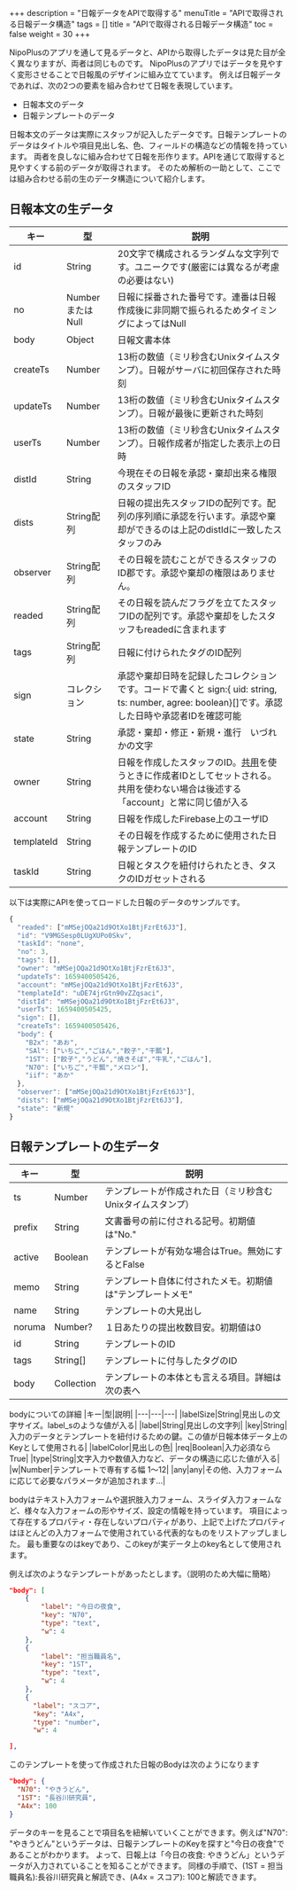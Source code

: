 +++
description = "日報データをAPIで取得する"
menuTitle = "APIで取得される日報データ構造"
tags = []
title = "APIで取得される日報データ構造"
toc = false
weight = 30
+++

NipoPlusのアプリを通して見るデータと、APIから取得したデータは見た目が全く異なりますが、両者は同じものです。
NipoPlusのアプリではデータを見やすく変形させることで日報風のデザインに組み立てています。
例えば日報データであれば、次の2つの要素を組み合わせて日報を表現しています。

- 日報本文のデータ
- 日報テンプレートのデータ

日報本文のデータは実際にスタッフが記入したデータです。日報テンプレートのデータはタイトルや項目見出し名、色、フィールドの構造などの情報を持っています。
両者を良しなに組み合わせて日報を形作ります。APIを通じて取得すると見やすくする前のデータが取得されます。
そのため解析の一助として、ここでは組み合わせる前の生のデータ構造について紹介します。

## 日報本文の生データ

|キー|型|説明|
|---|---|---|
|id|String|20文字で構成されるランダムな文字列です。ユニークです(厳密には異なるが考慮の必要はない)|
|no|NumberまたはNull|日報に採番された番号です。連番は日報作成後に非同期で振られるためタイミングによってはNull|
|body|Object|日報文書本体|
|createTs|Number|13桁の数値（ミリ秒含むUnixタイムスタンプ）。日報がサーバに初回保存された時刻|
|updateTs|Number|13桁の数値（ミリ秒含むUnixタイムスタンプ）。日報が最後に更新された時刻|
|userTs|Number|13桁の数値（ミリ秒含むUnixタイムスタンプ）。日報作成者が指定した表示上の日時|
|distId|String|今現在その日報を承認・棄却出来る権限のスタッフID|
|dists|String配列|日報の提出先スタッフIDの配列です。配列の序列順に承認を行います。承認や棄却ができるのは上記のdistIdに一致したスタッフのみ|
|observer|String配列|その日報を読むことができるスタッフのID郡です。承認や棄却の権限はありません。|
|readed|String配列|その日報を読んだフラグを立てたスタッフIDの配列です。承認や棄却をしたスタッフもreadedに含まれます|
|tags|String配列|日報に付けられたタグのID配列|
|sign|コレクション|承認や棄却日時を記録したコレクションです。コードで書くと sign:{ uid: string, ts: number, agree: boolean}[]です。承認した日時や承認者IDを確認可能|
|state|String|承認・棄却・修正・新規・進行　いづれかの文字|
|owner|String|日報を作成したスタッフのID。[共用](/manual/initial-setting/advanced-setting/share/)を使うときに作成者IDとしてセットされる。共用を使わない場合は後述する「account」と常に同じ値が入る|
|account|String|日報を作成したFirebase上のユーザID|
|templateId|String|その日報を作成するために使用された日報テンプレートのID|
|taskId|String|日報とタスクを紐付けられたとき、タスクのIDガセットされる|

以下は実際にAPIを使ってロードした日報のデータのサンプルです。

```javascript
{
  "readed": ["mMSejOQa21d9OtXo1BtjFzrEt6J3"],
  "id": "V9MGSesp0LUgXUPo0Skv",
  "taskId": "none",
  "no": 3,
  "tags": [],
  "owner": "mMSejOQa21d9OtXo1BtjFzrEt6J3",
  "updateTs": 1659400505426,
  "account": "mMSejOQa21d9OtXo1BtjFzrEt6J3",
  "templateId": "uDE74jrGtn90vZZqsaci",
  "distId": "mMSejOQa21d9OtXo1BtjFzrEt6J3",
  "userTs": 1659400505425,
  "sign": [],
  "createTs": 1659400505426,
  "body": {
    "B2x": "あお",
    "SAl": ["いちご","ごはん","餃子","干瓢"],
    "1ST": ["餃子","うどん","焼きそば","牛乳","ごはん"],
    "N70": ["いちご","干瓢","メロン"],
    "iif": "あか"
  },
  "observer": ["mMSejOQa21d9OtXo1BtjFzrEt6J3"],
  "dists": ["mMSejOQa21d9OtXo1BtjFzrEt6J3"],
  "state": "新規"
}
```

## 日報テンプレートの生データ

|キー|型|説明|
|---|---|---|
|ts|Number|テンプレートが作成された日（ミリ秒含むUnixタイムスタンプ）|
|prefix|String|文書番号の前に付される記号。初期値は"No."|
|active|Boolean|テンプレートが有効な場合はTrue。無効にするとFalse|
|memo|String|テンプレート自体に付されたメモ。初期値は"テンプレートメモ"|
|name|String|テンプレートの大見出し|
|noruma|Number?|１日あたりの提出枚数目安。初期値は0|
|id|String|テンプレートのID|
|tags|String[]|テンプレートに付与したタグのID|
|body|Collection|テンプレートの本体とも言える項目。詳細は次の表へ|

bodyについての詳細
|キー|型|説明|
|---|---|---|
|labelSize|String|見出しの文字サイズ。label_sのような値が入る|
|label|String|見出しの文字列|
|key|String|入力のデータとテンプレートを紐付けるための鍵。この値が日報本体データ上のKeyとして使用される|
|labelColor|見出しの色|
|req|Boolean|入力必須ならTrue|
|type|String|文字入力や数値入力など、データの構造に応じた値が入る|
|w|Number|テンプレートで専有する幅 1〜12|
|any|any|その他、入力フォームに応じて必要なパラメータが追加されます...|

bodyはテキスト入力フォームや選択肢入力フォーム、スライダ入力フォームなど、様々な入力フォームの形やサイズ、設定の情報を持っています。
項目によって存在するプロパティ・存在しないプロパティがあり、上記で上げたプロパティはほとんどの入力フォームで使用されている代表的なものをリストアップしました。
最も重要なのはkeyであり、このkeyが実データ上のkey名として使用されます。

例えば次のようなテンプレートがあったとします。（説明のため大幅に簡略）

```json
"body": [
    {
        "label": "今日の夜食",
        "key": "N70",
        "type": "text",
        "w": 4
    },
    {
        "label": "担当職員名",
        "key": "1ST",
        "type": "text",
        "w": 4
    },
    {
      "label": "スコア",
      "key": "A4x",
      "type": "number",
      "w": 4

],
```

このテンプレートを使って作成された日報のBodyは次のようになります

```json
"body": {
  "N70": "やきうどん",
  "1ST": "長谷川研究員",
  "A4x": 100
}
```

データのキーを見ることで項目名を紐解いていくことができます。例えば"N70": "やきうどん"というデータは、日報テンプレートのKeyを探すと"今日の夜食"であることがわかります。
よって、日報上は「今日の夜食: やきうどん」というデータが入力されていることを知ることができます。
同様の手順で、(1ST = 担当職員名):長谷川研究員と解読でき、(A4x = スコア): 100と解読できます。
